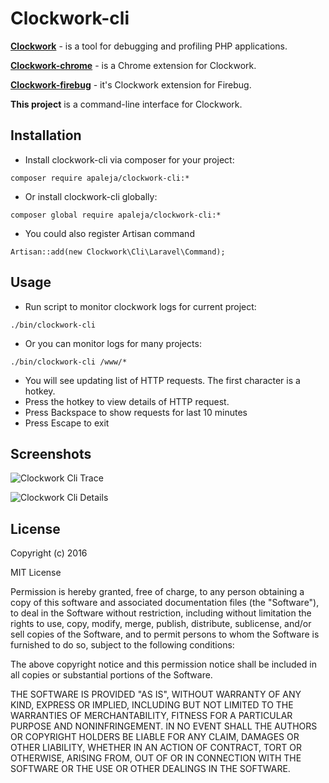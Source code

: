 Clockwork-cli
=============

**[Clockwork](http://github.com/itsgoingd/clockwork)** - is a tool for debugging and profiling PHP applications.

**[Clockwork-chrome](http://github.com/itsgoingd/clockwork-chrome)** - is a Chrome extension for Clockwork.

**[Clockwork-firebug](https://github.com/sidorovich/clockwork-firebug)** - it's Clockwork extension for Firebug.

**This project** is a command-line interface for Clockwork.

## Installation

* Install clockwork-cli via composer for your project:
```
composer require apaleja/clockwork-cli:*
```
* Or install clockwork-cli globally:
```
composer global require apaleja/clockwork-cli:*
```
* You could also register Artisan command
```
Artisan::add(new Clockwork\Cli\Laravel\Command);
```

## Usage

* Run script to monitor clockwork logs for current project:
```
./bin/clockwork-cli
```
* Or you can monitor logs for many projects:
```
./bin/clockwork-cli /www/*
```
* You will see updating list of HTTP requests. The first character is a hotkey.
* Press the hotkey to view details of HTTP request.
* Press Backspace to show requests for last 10 minutes
* Press Escape to exit

## Screenshots

![Clockwork Cli Trace](https://raw.githubusercontent.com/apaleja/clockwork-cli/master/screenshots/clockwork-cli-trace.png)

![Clockwork Cli Details](https://raw.githubusercontent.com/apaleja/clockwork-cli/master/screenshots/clockwork-cli-details.png)

## License

Copyright (c) 2016

MIT License

Permission is hereby granted, free of charge, to any person obtaining
a copy of this software and associated documentation files (the
"Software"), to deal in the Software without restriction, including
without limitation the rights to use, copy, modify, merge, publish,
distribute, sublicense, and/or sell copies of the Software, and to
permit persons to whom the Software is furnished to do so, subject to
the following conditions:

The above copyright notice and this permission notice shall be
included in all copies or substantial portions of the Software.

THE SOFTWARE IS PROVIDED "AS IS", WITHOUT WARRANTY OF ANY KIND,
EXPRESS OR IMPLIED, INCLUDING BUT NOT LIMITED TO THE WARRANTIES OF
MERCHANTABILITY, FITNESS FOR A PARTICULAR PURPOSE AND
NONINFRINGEMENT. IN NO EVENT SHALL THE AUTHORS OR COPYRIGHT HOLDERS BE
LIABLE FOR ANY CLAIM, DAMAGES OR OTHER LIABILITY, WHETHER IN AN ACTION
OF CONTRACT, TORT OR OTHERWISE, ARISING FROM, OUT OF OR IN CONNECTION
WITH THE SOFTWARE OR THE USE OR OTHER DEALINGS IN THE SOFTWARE.

